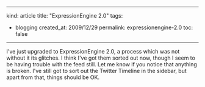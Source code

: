 -----
kind: article
title: "ExpressionEngine 2.0"
tags:
- blogging
created_at: 2009/12/29
permalink: expressionengine-2.0
toc: false
-----

<p>I've just upgraded to ExpressionEngine 2.0, a process which was not without it its glitches. I think I've got them sorted out now, though I seem to be having trouble with the feed still. Let me know if you notice that anything is broken. I've still got to sort out the Twitter Timeline in the sidebar, but apart from that, things should be OK.</p>



